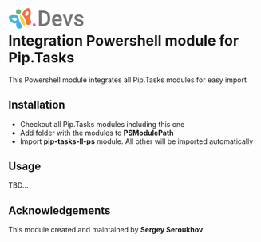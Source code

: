# <img src="https://github.com/pip-tasks/pip-tasks/raw/master/artifacts/logo.png" alt="Pip.Devs Logo" style="max-width:30%"> <br/> Integration Powershell module for Pip.Tasks

This Powershell module integrates all Pip.Tasks modules for easy import

## Installation

* Checkout all Pip.Tasks modules including this one
* Add folder with the modules to **PSModulePath**
* Import **pip-tasks-ll-ps** module. All other will be imported automatically

## Usage

TBD...

## Acknowledgements

This module created and maintained by **Sergey Seroukhov**
